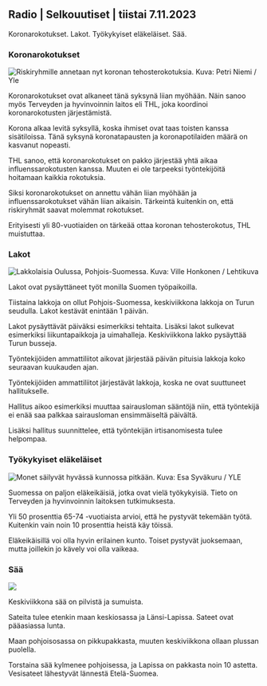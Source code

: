 Radio \| Selkouutiset \| tiistai 7.11.2023
------------------------------------------

Koronarokotukset. Lakot. Työkykyiset eläkeläiset. Sää.

### Koronarokotukset

![Riskiryhmille annetaan nyt koronan tehosterokotuksia. Kuva: Petri Niemi / Yle](https://images.cdn.yle.fi/image/upload/c_crop,h_2266,w_4027,x_0,y_0/ar_1.7777777777777777,c_fill,g_faces,h_675,w_1200/dpr_1.0/q_auto:eco/f_auto/fl_lossy/v1675253861/39-99789363046bc0166b4)

Koronarokotukset ovat alkaneet tänä syksynä liian myöhään. Näin sanoo myös Terveyden ja hyvinvoinnin laitos eli THL, joka koordinoi koronarokotusten järjestämistä.

Korona alkaa levitä syksyllä, koska ihmiset ovat taas toisten kanssa sisätiloissa. Tänä syksynä koronatapausten ja koronapotilaiden määrä on kasvanut nopeasti.

THL sanoo, että koronarokotukset on pakko järjestää yhtä aikaa influenssarokotusten kanssa. Muuten ei ole tarpeeksi työntekijöitä hoitamaan kaikkia rokotuksia.

Siksi koronarokotukset on annettu vähän liian myöhään ja influenssarokotukset vähän liian aikaisin. Tärkeintä kuitenkin on, että riskiryhmät saavat molemmat rokotukset.

Erityisesti yli 80-vuotiaiden on tärkeää ottaa koronan tehosterokotus, THL muistuttaa.

### Lakot

![Lakkolaisia Oulussa, Pohjois-Suomessa. Kuva: Ville Honkonen / Lehtikuva](https://images.cdn.yle.fi/image/upload/c_crop,h_2880,w_5120,x_0,y_533/ar_1.7777777777777777,c_fill,g_faces,h_675,w_1200/dpr_1.0/q_auto:eco/f_auto/fl_lossy/v1699368229/39-11968696549f7933eb81)

Lakot ovat pysäyttäneet työt monilla Suomen työpaikoilla.

Tiistaina lakkoja on ollut Pohjois-Suomessa, keskiviikkona lakkoja on Turun seudulla. Lakot kestävät enintään 1 päivän.

Lakot pysäyttävät päiväksi esimerkiksi tehtaita. Lisäksi lakot sulkevat esimerkiksi liikuntapaikkoja ja uimahalleja. Keskiviikkona lakko pysäyttää Turun busseja.

Työntekijöiden ammattiliitot aikovat järjestää päivän pituisia lakkoja koko seuraavan kuukauden ajan.

Työntekijöiden ammattiliitot järjestävät lakkoja, koska ne ovat suuttuneet hallitukselle.

Hallitus aikoo esimerkiksi muuttaa sairausloman sääntöjä niin, että työntekijä ei enää saa palkkaa sairausloman ensimmäiseltä päivältä.

Lisäksi hallitus suunnittelee, että työntekijän irtisanomisesta tulee helpompaa.

### Työkykyiset eläkeläiset

![Monet säilyvät hyvässä kunnossa pitkään. Kuva: Esa Syväkuru / YLE](https://images.cdn.yle.fi/image/upload/c_crop,h_3375,w_6000,x_0,y_47/ar_1.7777777777777777,c_fill,g_faces,h_675,w_1200/dpr_1.0/q_auto:eco/f_auto/fl_lossy/v1568642672/39-5915475d7f9625891ee)

Suomessa on paljon eläkeikäisiä, jotka ovat vielä työkykyisiä. Tieto on Terveyden ja hyvinvoinnin laitoksen tutkimuksesta.

Yli 50 prosenttia 65-74 -vuotiaista arvioi, että he pystyvät tekemään työtä. Kuitenkin vain noin 10 prosenttia heistä käy töissä.

Eläkeikäisillä voi olla hyvin erilainen kunto. Toiset pystyvät juoksemaan, mutta joillekin jo kävely voi olla vaikeaa.

### Sää

![](https://images.cdn.yle.fi/image/upload/c_crop,h_1080,w_1919,x_0,y_0/ar_1.7777777777777777,c_fill,g_faces,h_675,w_1200/dpr_1.0/q_auto:eco/f_auto/fl_lossy/v1699373925/39-1197270654a63406a4f5)

Keskiviikkona sää on pilvistä ja sumuista.

Sateita tulee etenkin maan keskiosassa ja Länsi-Lapissa. Sateet ovat pääasiassa lunta.

Maan pohjoisosassa on pikkupakkasta, muuten keskiviikkona ollaan plussan puolella.

Torstaina sää kylmenee pohjoisessa, ja Lapissa on pakkasta noin 10 astetta. Vesisateet lähestyvät lännestä Etelä-Suomea.

